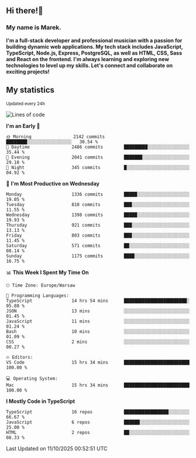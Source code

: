 ## Hi there!👋 ##
### My name is Marek. ###

**I'm a full-stack developer and professional musician with a passion for building dynamic web applications. My tech stack includes JavaScript, TypeScript, Node.js, Express, PostgreSQL, as well as HTML, CSS, Sass and React on the frontend. I'm always learning and exploring new technologies to level up my skills. Let's connect and collaborate on exciting projects!**

## My statistics ##
<sub>Updated every 24h</sub>
<!--START_SECTION:waka-->
![Lines of code](https://img.shields.io/badge/From%20Hello%20World%20I%27ve%20Written-15.9%20million%20lines%20of%20code-blue)

**I'm an Early 🐤** 

```text
🌞 Morning                2142 commits        ████████░░░░░░░░░░░░░░░░░   30.54 % 
🌆 Daytime                2486 commits        █████████░░░░░░░░░░░░░░░░   35.44 % 
🌃 Evening                2041 commits        ███████░░░░░░░░░░░░░░░░░░   29.10 % 
🌙 Night                  345 commits         █░░░░░░░░░░░░░░░░░░░░░░░░   04.92 % 
```
📅 **I'm Most Productive on Wednesday** 

```text
Monday                   1336 commits        █████░░░░░░░░░░░░░░░░░░░░   19.05 % 
Tuesday                  810 commits         ███░░░░░░░░░░░░░░░░░░░░░░   11.55 % 
Wednesday                1398 commits        █████░░░░░░░░░░░░░░░░░░░░   19.93 % 
Thursday                 921 commits         ███░░░░░░░░░░░░░░░░░░░░░░   13.13 % 
Friday                   803 commits         ███░░░░░░░░░░░░░░░░░░░░░░   11.45 % 
Saturday                 571 commits         ██░░░░░░░░░░░░░░░░░░░░░░░   08.14 % 
Sunday                   1175 commits        ████░░░░░░░░░░░░░░░░░░░░░   16.75 % 
```


📊 **This Week I Spent My Time On** 

```text
🕑︎ Time Zone: Europe/Warsaw

💬 Programming Languages: 
TypeScript               14 hrs 54 mins      ████████████████████████░   95.80 % 
JSON                     13 mins             ░░░░░░░░░░░░░░░░░░░░░░░░░   01.45 % 
JavaScript               11 mins             ░░░░░░░░░░░░░░░░░░░░░░░░░   01.24 % 
Bash                     10 mins             ░░░░░░░░░░░░░░░░░░░░░░░░░   01.09 % 
CSS                      2 mins              ░░░░░░░░░░░░░░░░░░░░░░░░░   00.27 % 

🔥 Editors: 
VS Code                  15 hrs 34 mins      █████████████████████████   100.00 % 

💻 Operating System: 
Mac                      15 hrs 34 mins      █████████████████████████   100.00 % 
```

**I Mostly Code in TypeScript** 

```text
TypeScript               16 repos            █████████████████░░░░░░░░   66.67 % 
JavaScript               6 repos             ██████░░░░░░░░░░░░░░░░░░░   25.00 % 
HTML                     2 repos             ██░░░░░░░░░░░░░░░░░░░░░░░   08.33 % 
```




 Last Updated on 11/10/2025 00:52:51 UTC
<!--END_SECTION:waka-->

<!--
**MarekSax/MarekSax** is a ✨ _special_ ✨ repository because its `README.md` (this file) appears on your GitHub profile.

Here are some ideas to get you started:

- 🔭 I’m currently working on ...
- 🌱 I’m currently learning ...
- 👯 I’m looking to collaborate on ...
- 🤔 I’m looking for help with ...
- 💬 Ask me about ...
- 📫 How to reach me: ...
- 😄 Pronouns: ...
- ⚡ Fun fact: ...
-->
